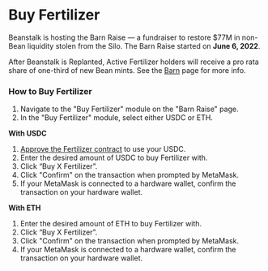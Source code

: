 # Buy Fertilizer

Beanstalk is hosting the Barn Raise — a fundraiser to restore $77M in non-Bean liquidity stolen from the Silo. The Barn Raise started on **June 6, 2022**.

After Beanstalk is Replanted, Active Fertilizer holders will receive a pro rata share of one-third of new Bean mints. See the [Barn](../../farm/barn.md) page for more info.

### **How to Buy Fertilizer**

1. Navigate to the "Buy Fertilizer" module on the "Barn Raise" page.
2. In the "Buy Fertilizer" module, select either USDC or ETH.

**With USDC**

1. [Approve the Fertilizer contract](../getting-started/approve-contracts.md) to use your USDC.
2. Enter the desired amount of USDC to buy Fertilizer with.
3. Click “Buy X Fertilizer”.
4. Click "Confirm" on the transaction when prompted by MetaMask.
5. If your MetaMask is connected to a hardware wallet, confirm the transaction on your hardware wallet.

**With ETH**

1. Enter the desired amount of ETH to buy Fertilizer with.
2. Click “Buy X Fertilizer”.
3. Click "Confirm" on the transaction when prompted by MetaMask.
4. If your MetaMask is connected to a hardware wallet, confirm the transaction on your hardware wallet.
